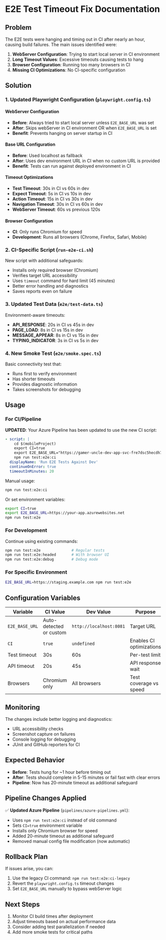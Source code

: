 # E2E Test Timeout Fix Documentation

## Problem

The E2E tests were hanging and timing out in CI after nearly an hour, causing build failures. The main issues identified were:

1. **WebServer Configuration**: Trying to start local server in CI environment
2. **Long Timeout Values**: Excessive timeouts causing tests to hang
3. **Browser Configuration**: Running too many browsers in CI
4. **Missing CI Optimizations**: No CI-specific configuration

## Solution

### 1. Updated Playwright Configuration (`playwright.config.ts`)

#### WebServer Configuration

- **Before**: Always tried to start local server unless `E2E_BASE_URL` was set
- **After**: Skips webServer in CI environment OR when `E2E_BASE_URL` is set
- **Benefit**: Prevents hanging on server startup in CI

#### Base URL Configuration

- **Before**: Used localhost as fallback
- **After**: Uses dev environment URL in CI when no custom URL is provided
- **Benefit**: Tests can run against deployed environment in CI

#### Timeout Optimizations

- **Test Timeout**: 30s in CI vs 60s in dev
- **Expect Timeout**: 5s in CI vs 10s in dev  
- **Action Timeout**: 15s in CI vs 30s in dev
- **Navigation Timeout**: 30s in CI vs 60s in dev
- **WebServer Timeout**: 60s vs previous 120s

#### Browser Configuration

- **CI**: Only runs Chromium for speed
- **Development**: Runs all browsers (Chrome, Firefox, Safari, Mobile)

### 2. CI-Specific Script (`run-e2e-ci.sh`)

New script with additional safeguards:

- Installs only required browser (Chromium)
- Verifies target URL accessibility
- Uses `timeout` command for hard limit (45 minutes)
- Better error handling and diagnostics
- Saves reports even on failure

### 3. Updated Test Data (`e2e/test-data.ts`)

Environment-aware timeouts:

- **API_RESPONSE**: 20s in CI vs 45s in dev
- **PAGE_LOAD**: 8s in CI vs 15s in dev
- **MESSAGE_APPEAR**: 8s in CI vs 15s in dev
- **TYPING_INDICATOR**: 3s in CI vs 5s in dev

### 4. New Smoke Test (`e2e/smoke.spec.ts`)

Basic connectivity test that:

- Runs first to verify environment
- Has shorter timeouts
- Provides diagnostic information
- Takes screenshots for debugging

## Usage

### For CI/Pipeline

**UPDATED**: Your Azure Pipeline has been updated to use the new CI script:

```yaml
- script: |
    cd $(mobileProject)
    export CI=true
    export E2E_BASE_URL="https://gamer-uncle-dev-app-svc-fre7dsc5hecdh7fn.westus-01.azurewebsites.net"
    npm run test:e2e:ci
  displayName: 'Run E2E Tests Against Dev'
  continueOnError: true
  timeoutInMinutes: 20
```

Manual usage:

```bash
npm run test:e2e:ci
```

Or set environment variables:

```bash
export CI=true
export E2E_BASE_URL=https://your-app.azurewebsites.net
npm run test:e2e
```

### For Development

Continue using existing commands:

```bash
npm run test:e2e              # Regular tests
npm run test:e2e:headed       # With browser UI
npm run test:e2e:debug        # Debug mode
```

### For Specific Environment

```bash
E2E_BASE_URL=https://staging.example.com npm run test:e2e
```

## Configuration Variables

| Variable | CI Value | Dev Value | Purpose |
|----------|----------|-----------|---------|
| `E2E_BASE_URL` | Auto-detected or custom | `http://localhost:8081` | Target URL |
| `CI` | `true` | `undefined` | Enables CI optimizations |
| Test timeout | 30s | 60s | Per-test limit |
| API timeout | 20s | 45s | API response wait |
| Browsers | Chromium only | All browsers | Test coverage vs speed |

## Monitoring

The changes include better logging and diagnostics:

- URL accessibility checks
- Screenshot capture on failures
- Console logging for debugging
- JUnit and GitHub reporters for CI

## Expected Behavior

- **Before**: Tests hung for ~1 hour before timing out
- **After**: Tests should complete in 5-15 minutes or fail fast with clear errors
- **Pipeline**: Now has 20-minute timeout as additional safeguard

## Pipeline Changes Applied

✅ **Updated Azure Pipeline** (`pipelines/azure-pipelines.yml`):

- Uses `npm run test:e2e:ci` instead of old command
- Sets `CI=true` environment variable
- Installs only Chromium browser for speed
- Added 20-minute timeout as additional safeguard
- Removed manual config file modification (now automatic)

## Rollback Plan

If issues arise, you can:

1. Use the legacy CI command: `npm run test:e2e:ci-legacy`
2. Revert the `playwright.config.ts` timeout changes
3. Set `E2E_BASE_URL` manually to bypass webServer logic

## Next Steps

1. Monitor CI build times after deployment
2. Adjust timeouts based on actual performance data
3. Consider adding test parallelization if needed
4. Add more smoke tests for critical paths
